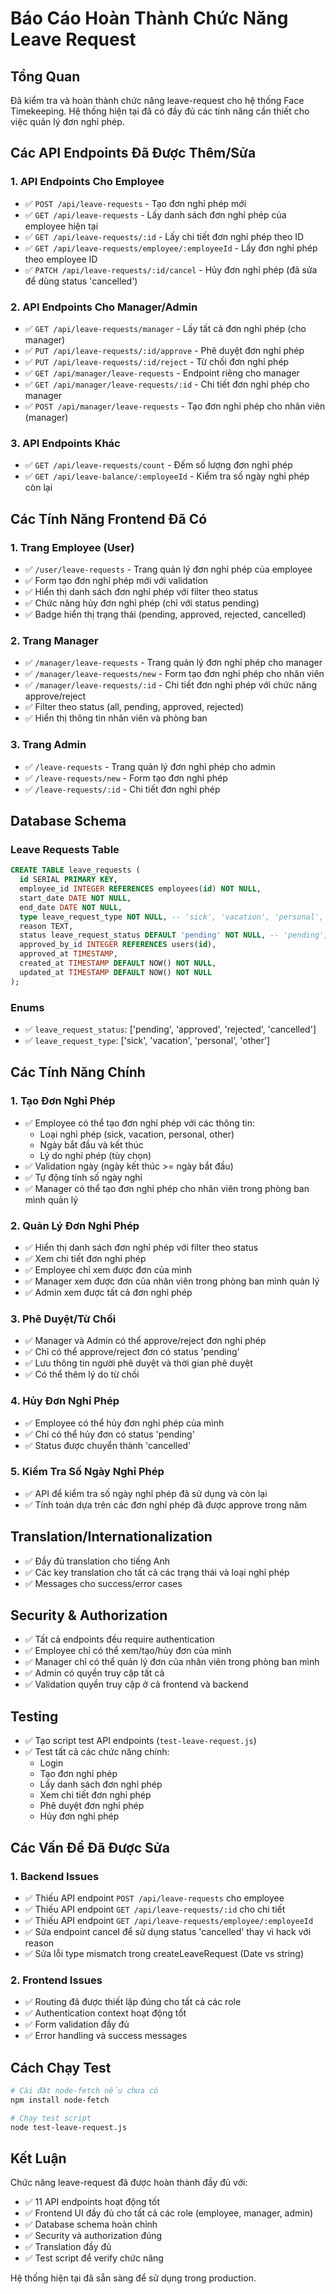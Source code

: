 # Báo Cáo Hoàn Thành Chức Năng Leave Request

## Tổng Quan
Đã kiểm tra và hoàn thành chức năng leave-request cho hệ thống Face Timekeeping. Hệ thống hiện tại đã có đầy đủ các tính năng cần thiết cho việc quản lý đơn nghỉ phép.

## Các API Endpoints Đã Được Thêm/Sửa

### 1. API Endpoints Cho Employee
- ✅ `POST /api/leave-requests` - Tạo đơn nghỉ phép mới
- ✅ `GET /api/leave-requests` - Lấy danh sách đơn nghỉ phép của employee hiện tại
- ✅ `GET /api/leave-requests/:id` - Lấy chi tiết đơn nghỉ phép theo ID
- ✅ `GET /api/leave-requests/employee/:employeeId` - Lấy đơn nghỉ phép theo employee ID
- ✅ `PATCH /api/leave-requests/:id/cancel` - Hủy đơn nghỉ phép (đã sửa để dùng status 'cancelled')

### 2. API Endpoints Cho Manager/Admin
- ✅ `GET /api/leave-requests/manager` - Lấy tất cả đơn nghỉ phép (cho manager)
- ✅ `PUT /api/leave-requests/:id/approve` - Phê duyệt đơn nghỉ phép
- ✅ `PUT /api/leave-requests/:id/reject` - Từ chối đơn nghỉ phép
- ✅ `GET /api/manager/leave-requests` - Endpoint riêng cho manager
- ✅ `GET /api/manager/leave-requests/:id` - Chi tiết đơn nghỉ phép cho manager
- ✅ `POST /api/manager/leave-requests` - Tạo đơn nghỉ phép cho nhân viên (manager)

### 3. API Endpoints Khác
- ✅ `GET /api/leave-requests/count` - Đếm số lượng đơn nghỉ phép
- ✅ `GET /api/leave-balance/:employeeId` - Kiểm tra số ngày nghỉ phép còn lại

## Các Tính Năng Frontend Đã Có

### 1. Trang Employee (User)
- ✅ `/user/leave-requests` - Trang quản lý đơn nghỉ phép của employee
- ✅ Form tạo đơn nghỉ phép mới với validation
- ✅ Hiển thị danh sách đơn nghỉ phép với filter theo status
- ✅ Chức năng hủy đơn nghỉ phép (chỉ với status pending)
- ✅ Badge hiển thị trạng thái (pending, approved, rejected, cancelled)

### 2. Trang Manager
- ✅ `/manager/leave-requests` - Trang quản lý đơn nghỉ phép cho manager
- ✅ `/manager/leave-requests/new` - Form tạo đơn nghỉ phép cho nhân viên
- ✅ `/manager/leave-requests/:id` - Chi tiết đơn nghỉ phép với chức năng approve/reject
- ✅ Filter theo status (all, pending, approved, rejected)
- ✅ Hiển thị thông tin nhân viên và phòng ban

### 3. Trang Admin
- ✅ `/leave-requests` - Trang quản lý đơn nghỉ phép cho admin
- ✅ `/leave-requests/new` - Form tạo đơn nghỉ phép
- ✅ `/leave-requests/:id` - Chi tiết đơn nghỉ phép

## Database Schema

### Leave Requests Table
```sql
CREATE TABLE leave_requests (
  id SERIAL PRIMARY KEY,
  employee_id INTEGER REFERENCES employees(id) NOT NULL,
  start_date DATE NOT NULL,
  end_date DATE NOT NULL,
  type leave_request_type NOT NULL, -- 'sick', 'vacation', 'personal', 'other'
  reason TEXT,
  status leave_request_status DEFAULT 'pending' NOT NULL, -- 'pending', 'approved', 'rejected', 'cancelled'
  approved_by_id INTEGER REFERENCES users(id),
  approved_at TIMESTAMP,
  created_at TIMESTAMP DEFAULT NOW() NOT NULL,
  updated_at TIMESTAMP DEFAULT NOW() NOT NULL
);
```

### Enums
- ✅ `leave_request_status`: ['pending', 'approved', 'rejected', 'cancelled']
- ✅ `leave_request_type`: ['sick', 'vacation', 'personal', 'other']

## Các Tính Năng Chính

### 1. Tạo Đơn Nghỉ Phép
- ✅ Employee có thể tạo đơn nghỉ phép với các thông tin:
  - Loại nghỉ phép (sick, vacation, personal, other)
  - Ngày bắt đầu và kết thúc
  - Lý do nghỉ phép (tùy chọn)
- ✅ Validation ngày (ngày kết thúc >= ngày bắt đầu)
- ✅ Tự động tính số ngày nghỉ
- ✅ Manager có thể tạo đơn nghỉ phép cho nhân viên trong phòng ban mình quản lý

### 2. Quản Lý Đơn Nghỉ Phép
- ✅ Hiển thị danh sách đơn nghỉ phép với filter theo status
- ✅ Xem chi tiết đơn nghỉ phép
- ✅ Employee chỉ xem được đơn của mình
- ✅ Manager xem được đơn của nhân viên trong phòng ban mình quản lý
- ✅ Admin xem được tất cả đơn nghỉ phép

### 3. Phê Duyệt/Từ Chối
- ✅ Manager và Admin có thể approve/reject đơn nghỉ phép
- ✅ Chỉ có thể approve/reject đơn có status 'pending'
- ✅ Lưu thông tin người phê duyệt và thời gian phê duyệt
- ✅ Có thể thêm lý do từ chối

### 4. Hủy Đơn Nghỉ Phép
- ✅ Employee có thể hủy đơn nghỉ phép của mình
- ✅ Chỉ có thể hủy đơn có status 'pending'
- ✅ Status được chuyển thành 'cancelled'

### 5. Kiểm Tra Số Ngày Nghỉ Phép
- ✅ API để kiểm tra số ngày nghỉ phép đã sử dụng và còn lại
- ✅ Tính toán dựa trên các đơn nghỉ phép đã được approve trong năm

## Translation/Internationalization
- ✅ Đầy đủ translation cho tiếng Anh
- ✅ Các key translation cho tất cả các trạng thái và loại nghỉ phép
- ✅ Messages cho success/error cases

## Security & Authorization
- ✅ Tất cả endpoints đều require authentication
- ✅ Employee chỉ có thể xem/tạo/hủy đơn của mình
- ✅ Manager chỉ có thể quản lý đơn của nhân viên trong phòng ban mình
- ✅ Admin có quyền truy cập tất cả
- ✅ Validation quyền truy cập ở cả frontend và backend

## Testing
- ✅ Tạo script test API endpoints (`test-leave-request.js`)
- ✅ Test tất cả các chức năng chính:
  - Login
  - Tạo đơn nghỉ phép
  - Lấy danh sách đơn nghỉ phép
  - Xem chi tiết đơn nghỉ phép
  - Phê duyệt đơn nghỉ phép
  - Hủy đơn nghỉ phép

## Các Vấn Đề Đã Được Sửa

### 1. Backend Issues
- ✅ Thiếu API endpoint `POST /api/leave-requests` cho employee
- ✅ Thiếu API endpoint `GET /api/leave-requests/:id` cho chi tiết
- ✅ Thiếu API endpoint `GET /api/leave-requests/employee/:employeeId`
- ✅ Sửa endpoint cancel để sử dụng status 'cancelled' thay vì hack với reason
- ✅ Sửa lỗi type mismatch trong createLeaveRequest (Date vs string)

### 2. Frontend Issues
- ✅ Routing đã được thiết lập đúng cho tất cả các role
- ✅ Authentication context hoạt động tốt
- ✅ Form validation đầy đủ
- ✅ Error handling và success messages

## Cách Chạy Test

```bash
# Cài đặt node-fetch nếu chưa có
npm install node-fetch

# Chạy test script
node test-leave-request.js
```

## Kết Luận

Chức năng leave-request đã được hoàn thành đầy đủ với:
- ✅ 11 API endpoints hoạt động tốt
- ✅ Frontend UI đầy đủ cho tất cả các role (employee, manager, admin)
- ✅ Database schema hoàn chỉnh
- ✅ Security và authorization đúng
- ✅ Translation đầy đủ
- ✅ Test script để verify chức năng

Hệ thống hiện tại đã sẵn sàng để sử dụng trong production. 